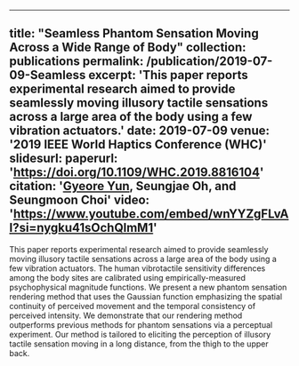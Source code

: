 
---
title: "Seamless Phantom Sensation Moving Across a Wide Range of Body"
collection: publications
permalink: /publication/2019-07-09-Seamless
excerpt: 'This paper reports experimental research aimed to provide seamlessly moving illusory tactile sensations across a large area of the body using a few vibration actuators.'
date: 2019-07-09
venue: '2019 IEEE World Haptics Conference (WHC)'
slidesurl: 
paperurl: 'https://doi.org/10.1109/WHC.2019.8816104'
citation: '<u><b>Gyeore Yun</b></u>, Seungjae Oh, and Seungmoon Choi'
video: 'https://www.youtube.com/embed/wnYYZgFLvAI?si=nygku41sOchQlmM1'
---

This paper reports experimental research aimed to provide seamlessly moving illusory tactile sensations across a large area of the body using a few vibration actuators. The human vibrotactile sensitivity differences among the body sites are calibrated using empirically-measured psychophysical magnitude functions. We present a new phantom sensation rendering method that uses the Gaussian function emphasizing the spatial continuity of perceived movement and the temporal consistency of perceived intensity. We demonstrate that our rendering method outperforms previous methods for phantom sensations via a perceptual experiment. Our method is tailored to eliciting the perception of illusory tactile sensation moving in a long distance, from the thigh to the upper back.
